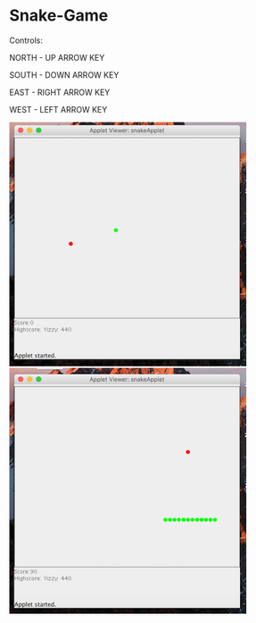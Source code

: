 # Snake-Game

Controls:

NORTH - UP ARROW KEY

SOUTH - DOWN ARROW KEY

EAST - RIGHT ARROW KEY

WEST - LEFT ARROW KEY


![alt text](https://github.com/Yizra/Snake-Game/blob/master/StartGame.png)
![alt text](https://github.com/Yizra/Snake-Game/blob/master/PlayGame.png)
